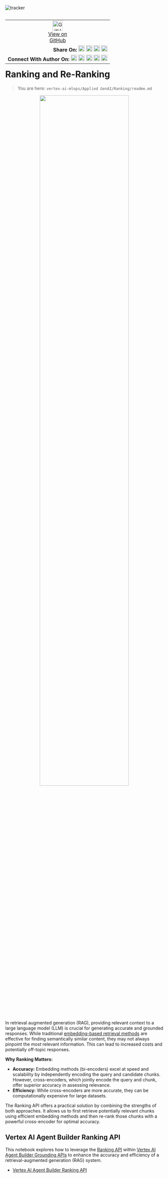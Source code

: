 ![tracker](https://us-central1-vertex-ai-mlops-369716.cloudfunctions.net/pixel-tracking?path=statmike%2Fvertex-ai-mlops%2FApplied+GenAI%2FRanking&file=readme.md)
<!--- header table --->
<table align="left">
<tr>     
  <td style="text-align: center">
    <a href="https://github.com/statmike/vertex-ai-mlops/blob/main/Applied%20GenAI/Ranking/readme.md">
      <img width="32px" src="https://www.svgrepo.com/download/217753/github.svg" alt="GitHub logo">
      <br>View on<br>GitHub
    </a>
  </td>
</tr>
<tr>
  <td style="text-align: right">
    <b>Share On: </b> 
    <a href="https://www.linkedin.com/sharing/share-offsite/?url=https%3A//github.com/statmike/vertex-ai-mlops/blob/main/Applied%20GenAI/Ranking/readme.md"><img src="https://upload.wikimedia.org/wikipedia/commons/8/81/LinkedIn_icon.svg" alt="Linkedin Logo" width="20px"></a> 
    <a href="https://reddit.com/submit?url=https%3A//github.com/statmike/vertex-ai-mlops/blob/main/Applied%20GenAI/Ranking/readme.md"><img src="https://redditinc.com/hubfs/Reddit%20Inc/Brand/Reddit_Logo.png" alt="Reddit Logo" width="20px"></a> 
    <a href="https://bsky.app/intent/compose?text=https%3A//github.com/statmike/vertex-ai-mlops/blob/main/Applied%20GenAI/Ranking/readme.md"><img src="https://upload.wikimedia.org/wikipedia/commons/7/7a/Bluesky_Logo.svg" alt="BlueSky Logo" width="20px"></a> 
    <a href="https://twitter.com/intent/tweet?url=https%3A//github.com/statmike/vertex-ai-mlops/blob/main/Applied%20GenAI/Ranking/readme.md"><img src="https://upload.wikimedia.org/wikipedia/commons/5/5a/X_icon_2.svg" alt="X (Twitter) Logo" width="20px"></a> 
  </td>
</tr>
<tr>
  <td style="text-align: right">
    <b>Connect With Author On: </b> 
    <a href="https://www.linkedin.com/in/statmike"><img src="https://upload.wikimedia.org/wikipedia/commons/8/81/LinkedIn_icon.svg" alt="Linkedin Logo" width="20px"></a>
    <a href="https://www.github.com/statmike"><img src="https://www.svgrepo.com/download/217753/github.svg" alt="GitHub Logo" width="20px"></a> 
    <a href="https://www.youtube.com/@statmike-channel"><img src="https://upload.wikimedia.org/wikipedia/commons/f/fd/YouTube_full-color_icon_%282024%29.svg" alt="YouTube Logo" width="20px"></a>
    <a href="https://bksy.app/profile/statmike.bsky.social"><img src="https://upload.wikimedia.org/wikipedia/commons/7/7a/Bluesky_Logo.svg" alt="BlueSky Logo" width="20px"></a> 
    <a href="https://x.com/statmike"><img src="https://upload.wikimedia.org/wikipedia/commons/5/5a/X_icon_2.svg" alt="X (Twitter) Logo" width="20px"></a>
  </td>
</tr>
</table><br/><br/><br/><br/>

---
# Ranking and Re-Ranking
> You are here: `vertex-ai-mlops/Applied GenAI/Ranking/readme.md`

<p align="center"><center>
    <img src="../resources/images/created/applied-genai/overview-build-rank.png" width="75%">
</center></p>

In retrieval augmented generation (RAG), providing relevant context to a large language model (LLM) is crucial for generating accurate and grounded responses. While traditional [embedding-based retrieval methods](../Retrieval/readme.md) are effective for finding semantically similar content, they may not always pinpoint the *most* relevant information. This can lead to increased costs and potentially off-topic responses.

**Why Ranking Matters:**

* **Accuracy:** Embedding methods (bi-encoders) excel at speed and scalability by independently encoding the query and candidate chunks. However, cross-encoders, which jointly encode the query and chunk, offer superior accuracy in assessing relevance.
* **Efficiency:** While cross-encoders are more accurate, they can be computationally expensive for large datasets.

The Ranking API offers a practical solution by combining the strengths of both approaches. It allows us to first retrieve potentially relevant chunks using efficient embedding methods and then re-rank those chunks with a powerful cross-encoder for optimal accuracy.

## Vertex AI Agent Builder Ranking API

This notebook explores how to leverage the [Ranking API](https://cloud.google.com/generative-ai-app-builder/docs/ranking) within [Vertex AI Agent Builder Grounding APIs](https://cloud.google.com/generative-ai-app-builder/docs/builder-apis) to enhance the accuracy and efficiency of a retrieval-augmented generation (RAG) system.
- [Vertex AI Agent Builder Ranking API](./Vertex%20AI%20Agent%20Builder%20Ranking%20API.ipynb)
